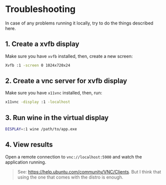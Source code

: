 # Troubleshooting

In case of any problems running it locally, try to do the things described here.

## 1. Create a xvfb display

Make sure you have `xvfb` installed, then, create a new screen:

```bash
Xvfb :1 -screen 0 1024x720x24
```

## 2. Create a vnc server for xvfb display

Make sure you have `x11vnc` installed, then, run:

```bash
x11vnc -display :1 -localhost
```

## 3. Run wine in the virtual display

```bash
DISPLAY=:1 wine /path/to/app.exe
```

## 4. View results

Open a remote connection to `vnc://localhost:5900` and watch the application
running.

> See: https://help.ubuntu.com/community/VNC/Clients. But I think that using
> the one that comes with the distro is enough.
